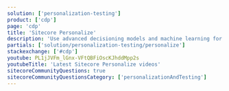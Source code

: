 ```yaml
---
solution: ['personalization-testing']
product: ['cdp']
page: 'cdp'
title: 'Sitecore Personalize'
description: 'Use advanced decisioning models and machine learning for personalization in your composable DXP.'
partials: ['solution/personalization-testing/personalize']
stackexchange: ['#cdp']
youtube: PL1jJVFm_lGnx-VFtQBFiOscKJhddMpp2s
youtubeTitle: 'Latest Sitecore Personalize videos'
sitecoreCommunityQuestions: true
sitecoreCommunityQuestionsCategory: ['personalizationAndTesting']
---
```

